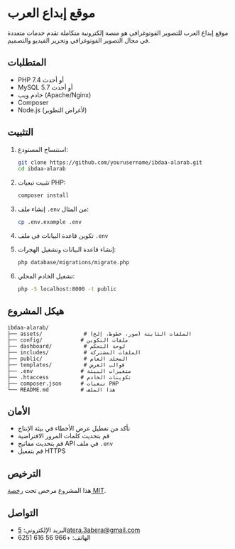 # موقع إبداع العرب

موقع إبداع العرب للتصوير الفوتوغرافي هو منصة إلكترونية متكاملة تقدم خدمات متعددة في مجال التصوير الفوتوغرافي وتحرير الفيديو والتصميم.

## المتطلبات

- PHP 7.4 أو أحدث
- MySQL 5.7 أو أحدث
- خادم ويب (Apache/Nginx)
- Composer
- Node.js (لأغراض التطوير)

## التثبيت

1. استنساخ المستودع:
   ```bash
   git clone https://github.com/yourusername/ibdaa-alarab.git
   cd ibdaa-alarab
   ```

2. تثبيت تبعيات PHP:
   ```bash
   composer install
   ```

3. إنشاء ملف `.env` من المثال:
   ```bash
   cp .env.example .env
   ```

4. تكوين قاعدة البيانات في ملف `.env`

5. إنشاء قاعدة البيانات وتشغيل الهجرات:
   ```bash
   php database/migrations/migrate.php
   ```

6. تشغيل الخادم المحلي:
   ```bash
   php -S localhost:8000 -t public
   ```

## هيكل المشروع

```
ibdaa-alarab/
├── assets/             # الملفات الثابتة (صور، خطوط، إلخ)
├── config/            # ملفات التكوين
├── dashboard/          # لوحة التحكم
├── includes/           # الملفات المشتركة
├── public/             # المجلد العام
├── templates/          # قوالب العرض
├── .env               # متغيرات البيئة
├── .htaccess          # تكوينات الخادم
├── composer.json      # تبعيات PHP
└── README.md          # هذا الملف
```

## الأمان

- تأكد من تعطيل عرض الأخطاء في بيئة الإنتاج
- قم بتحديث كلمات المرور الافتراضية
- قم بتحديث مفاتيح API في ملف `.env`
- قم بتفعيل HTTPS

## الترخيص

هذا المشروع مرخص تحت [رخصة MIT](LICENSE).

## التواصل

- البريد الإلكتروني: 5atera.3abera@gmail.com
- الهاتف: +966 56 616 6251
